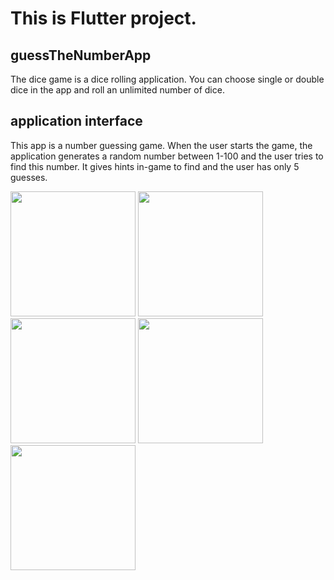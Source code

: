 # This is Flutter project.
##  guessTheNumberApp

The dice game is a dice rolling application. You can choose single or double dice in the app and roll an unlimited number of dice.
## application interface

This app is a number guessing game. When the user starts the game, the application generates a random number between 1-100 and the user tries to find this number. It gives hints in-game to find and the user has only 5 guesses.

<img src="https://user-images.githubusercontent.com/64382353/181999838-f8ed336d-73a3-42c9-9dfc-61dd635fb7a8.png" width="200"/> <img src="https://user-images.githubusercontent.com/64382353/181999872-1a4b1542-eaba-4028-abf4-f7a50ba50cde.png" width="200"/> <img src="https://user-images.githubusercontent.com/64382353/181999905-891c6e1f-67f3-40e6-9acd-6331cc07e8a6.png" width="200"/> <img src="https://user-images.githubusercontent.com/64382353/181999927-a24fd2bb-668b-410b-876b-5cad6de59db9.png" width="200"/> <img src="https://user-images.githubusercontent.com/64382353/181999958-2a754030-50ef-4671-8887-b973545d19bf.png" width="200"/>



